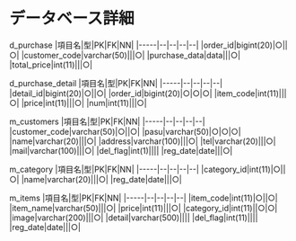 # データベース詳細

d_purchase
|項目名|型|PK|FK|NN|
|-----|--|--|--|--|
|order_id|bigint(20)|○||○|
|customer_code|varchar(50)|||○|
|purchase_data|data|||○|
|total_price|int(11)|||○|

d_purchase_detail
|項目名|型|PK|FK|NN|
|-----|--|--|--|--|
|detail_id|bigint(20)|○||○|
|order_id|bigint(20)|○|○|○|
|item_code|int(11)|||○|
|price|int(11)|||○|
|num|int(11)|||○|

m_customers
|項目名|型|PK|FK|NN|
|-----|--|--|--|--|
|customer_code|varchar(50)|○||○|
|pasu|varchar(50)|○|○|○|
|name|varchar(20)|||○|
|address|varchar(100)|||○|
|tel|varchar(20)|||○|
|mail|varchar(100)|||○|
|del_flag|int(1)||||
|reg_date|date|||○|

m_category
|項目名|型|PK|FK|NN|
|-----|--|--|--|--|
|category_id|int(11)|○||○|
|name|varchar(20)|||○|
|reg_date|date|||○|


m_items
|項目名|型|PK|FK|NN|
|-----|--|--|--|--|
|item_code|int(11)|○||○|
|item_name|varchar(50)|||○|
|price|int(11)|||○|
|category_id|int(11)||○|○|
|image|varchar(200)|||○|
|detail|varchar(500)||||
|del_flag|int(11)||||
|reg_date|date|||○|
